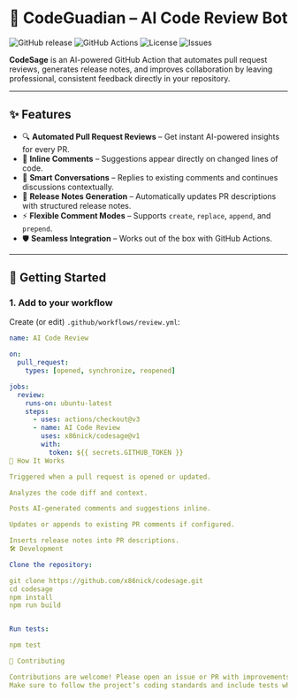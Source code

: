 # 🤖 CodeGuadian – AI Code Review Bot

![GitHub release](https://img.shields.io/github/v/release/x86nick/codesage?color=blue)
![GitHub Actions](https://img.shields.io/github/actions/workflow/status/x86nick/codesage/ci.yml?label=build)
![License](https://img.shields.io/github/license/x86nick/codesage?color=green)
![Issues](https://img.shields.io/github/issues/x86nick/codesage)

**CodeSage** is an AI-powered GitHub Action that automates pull request reviews, generates release notes, and improves collaboration by leaving professional, consistent feedback directly in your repository.

---

## ✨ Features

- 🔍 **Automated Pull Request Reviews** – Get instant AI-powered insights for every PR.  
- 💬 **Inline Comments** – Suggestions appear directly on changed lines of code.  
- 🤝 **Smart Conversations** – Replies to existing comments and continues discussions contextually.  
- 📝 **Release Notes Generation** – Automatically updates PR descriptions with structured release notes.  
- ⚡ **Flexible Comment Modes** – Supports `create`, `replace`, `append`, and `prepend`.  
- 🛡️ **Seamless Integration** – Works out of the box with GitHub Actions.

---

## 🚀 Getting Started

### 1. Add to your workflow
Create (or edit) `.github/workflows/review.yml`:

```yaml
name: AI Code Review

on:
  pull_request:
    types: [opened, synchronize, reopened]

jobs:
  review:
    runs-on: ubuntu-latest
    steps:
      - uses: actions/checkout@v3
      - name: AI Code Review
        uses: x86nick/codesage@v1
        with:
          token: ${{ secrets.GITHUB_TOKEN }}
📖 How It Works

Triggered when a pull request is opened or updated.

Analyzes the code diff and context.

Posts AI-generated comments and suggestions inline.

Updates or appends to existing PR comments if configured.

Inserts release notes into PR descriptions.
🛠 Development

Clone the repository:

git clone https://github.com/x86nick/codesage.git
cd codesage
npm install
npm run build


Run tests:

npm test

🤝 Contributing

Contributions are welcome! Please open an issue or PR with improvements, bug fixes, or feature requests.
Make sure to follow the project’s coding standards and include tests where applicable.


